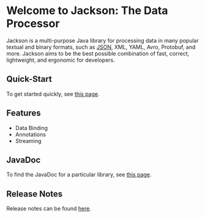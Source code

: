 # Welcome to Jackson: The Data Processor

Jackson is a multi-purpose Java library for processing data in many popular textual and binary formats, such as [JSON](http://json.org), XML, YAML, Avro, Protobuf, and more. Jackson aims to be the best possible combination of fast, correct, lightweight, and ergonomic for developers.

## Quick-Start

To get started quickly, see [this page](quick-start.md).

## Features

* Data Binding
* Annotations
* Streaming

## JavaDoc

To find the JavaDoc for a particular library, see [this page](javadoc.md).

## Release Notes

Release notes can be found [here](release-notes.md).

